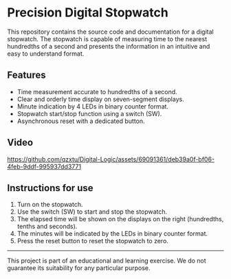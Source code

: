 # Precision Digital Stopwatch

This repository contains the source code and documentation for a digital stopwatch. The stopwatch is capable of measuring time to the nearest hundredths of a second and presents the information in an intuitive and easy to understand format.

## Features

- Time measurement accurate to hundredths of a second.
- Clear and orderly time display on seven-segment displays.
- Minute indication by 4 LEDs in binary counter format.
- Stopwatch start/stop function using a switch (SW).
- Asynchronous reset with a dedicated button.

## Video

https://github.com/qzxtu/Digital-Logic/assets/69091361/deb39a0f-bf06-4feb-9ddf-995937dd3771

## Instructions for use

1. Turn on the stopwatch.
2. Use the switch (SW) to start and stop the stopwatch.
3. The elapsed time will be shown on the displays on the right (hundredths, tenths and seconds).
4. The minutes will be indicated by the LEDs in binary counter format.
5. Press the reset button to reset the stopwatch to zero.

---

This project is part of an educational and learning exercise. We do not guarantee its suitability for any particular purpose.

